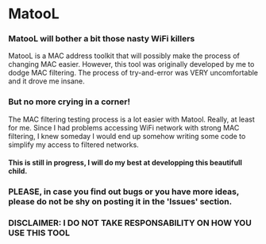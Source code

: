 # MatooL

### MatooL will bother a bit those nasty WiFi killers

MatooL is a MAC address toolkit that will possibly make the process of changing MAC easier. 
However, this tool was originally developed by me to dodge MAC filtering.
The process of try-and-error was VERY uncomfortable and it drove me insane.

### But no more crying in a corner!

The MAC filtering testing process is a lot easier with Matool. Really, at least for me.
Since I had problems accessing WiFi network with strong MAC filtering, I knew someday I would end up somehow writing some code to simplify my access to filtered networks.



#### This is still in progress, I will do my best at developping this beautifull child.

### PLEASE, in case you find out bugs or you have more ideas, please do not be shy on posting it in the 'Issues' section.



### DISCLAIMER: I DO NOT TAKE RESPONSABILITY ON HOW YOU USE THIS TOOL
